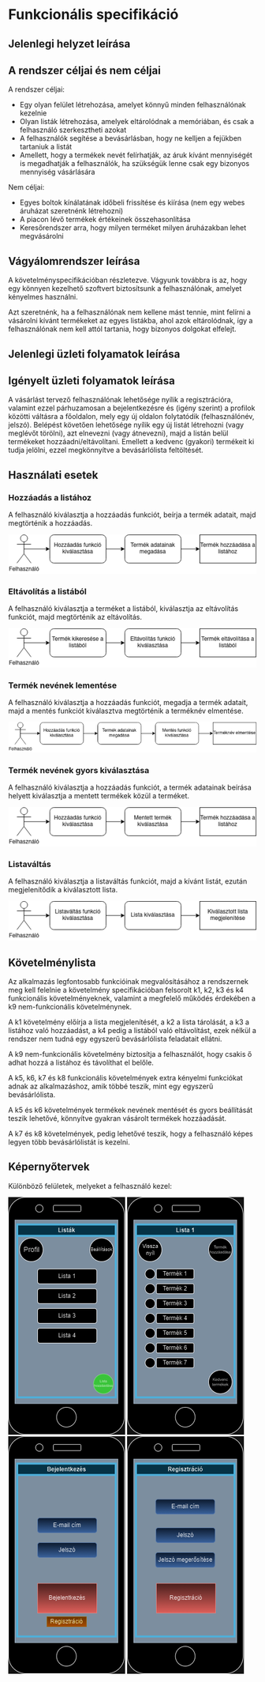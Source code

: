 # Funkcionális specifikáció

## Jelenlegi helyzet leírása

## A rendszer céljai és nem céljai

A rendszer céljai:
- Egy olyan felület létrehozása, amelyet könnyű minden felhasználónak kezelnie
- Olyan listák létrehozása, amelyek eltárolódnak a memóriában, és csak a felhasználó szerkesztheti azokat
- A felhasználók segítése a bevásárlásban, hogy ne kelljen a fejükben tartaniuk a listát
- Amellett, hogy a termékek nevét felírhatják, az áruk kívánt mennyiségét is megadhatják a felhasználók, ha szükségük lenne csak egy bizonyos mennyiség vásárlására

Nem céljai:
- Egyes boltok kínálatának időbeli frissítése és kiírása (nem egy webes áruházat szeretnénk létrehozni)
- A piacon lévő termékek értékeinek összehasonlítása
- Keresőrendszer arra, hogy milyen terméket milyen áruházakban lehet megvásárolni

## Vágyálomrendszer leírása

A követelményspecifikációban részletezve. Vágyunk továbbra is az, hogy egy könnyen kezelhető szoftvert biztosítsunk a felhasználónak, amelyet kényelmes használni.

Azt szeretnénk, ha a felhasználónak nem kellene mást tennie, mint felírni a vásárolni kívánt termékeket az egyes listákba, ahol azok eltárolódnak, így a felhasználónak nem kell attól tartania, hogy bizonyos dolgokat elfelejt.

## Jelenlegi üzleti folyamatok leírása

## Igényelt üzleti folyamatok leírása

A vásárlást tervező felhasználónak lehetősége nyílik a regisztrációra, valamint ezzel párhuzamosan a
bejelentkezésre és (igény szerint) a profilok közötti váltásra a főoldalon, mely egy új oldalon folytatódik
(felhasználónév, jelszó). Belépést követően lehetősége nyílik egy új listát létrehozni (vagy meglévőt törölni),
azt elnevezni (vagy átnevezni), majd a listán belül termékeket hozzáadni/eltávolítani.
Emellett a kedvenc (gyakori) termékeit ki tudja jelölni, ezzel megkönnyítve a bevásárlólista feltöltését.

## Használati esetek

### Hozzáadás a listához

A felhasználó kiválasztja a hozzáadás funkciót, beírja a termék adatait, majd megtörténik a hozzáadás.

![Hozzáadás](UML/hasznalati_esetek/hozzaad.png)

### Eltávolítás a listából

A felhasználó kiválasztja a terméket a listából, kiválasztja az eltávolítás funkciót, majd megtörténik az eltávolítás.

![Eltávolítás](UML/hasznalati_esetek/eltavolitas.png)

### Termék nevének lementése

A felhasználó kiválasztja a hozzáadás funkciót, megadja a termék adatait, majd a mentés funkciót kiválasztva megtörténik a terméknév elmentése.

![Mentés](UML/hasznalati_esetek/mentes.png)

### Termék nevének gyors kiválasztása

A felhasználó kiválasztja a hozzáadás funkciót, a termék adatainak beírása helyett kiválasztja a mentett termékek közül a terméket.

![Gyors kiválasztás](UML/hasznalati_esetek/gyorskivalasztas.png)

### Listaváltás

A felhasználó kiválasztja a listaváltás funkciót, majd a kívánt listát, ezután megjelenítődik a kiválasztott lista.

![Listaváltás](UML/hasznalati_esetek/listavaltas.png)

## Követelménylista

Az alkalmazás legfontosabb funkcióinak megvalósításához a rendszernek meg kell felelnie a követelmény specifikációban felsorolt k1, k2, k3 és k4 funkcionális követelményeknek, valamint a megfelelő működés érdekében a k9 nem-funkcionális követelménynek.

A k1 követelmény előírja a lista megjelenítését, a k2 a lista tárolását, a k3 a listához való hozzáadást, a k4 pedig a listából való eltávolítást, ezek nélkül a rendszer nem tudná egy egyszerű bevásárlólista feladatait ellátni.

A k9 nem-funkcionális követelmény biztosítja a felhasználót, hogy csakis ő adhat hozzá a listához és távolíthat el belőle.

A k5, k6, k7 és k8 funkcionális követelmények extra kényelmi funkciókat adnak az alkalmazáshoz, amik többé teszik, mint egy egyszerű bevásárlólista.

A k5 és k6 követelmények termékek nevének mentését és gyors beállítását teszik lehetővé, könnyítve gyakran vásárolt termékek hozzáadását.

A k7 és k8 követelmények, pedig lehetővé teszik, hogy a felhasználó képes legyen több bevásárlólistát is kezelni.

## Képernyőtervek

Különböző felületek, melyeket a felhasználó kezel:

![Mentés](UML/kepernyotervek/listak.drawio.png)
![Mentés](UML/kepernyotervek/lista1.drawio.png)
![Mentés](UML/kepernyotervek/regisztracio.drawio.png)
![Mentés](UML/kepernyotervek/regisztralas.drawio.png)